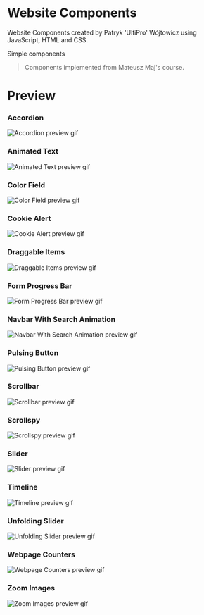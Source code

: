# Website Components
Website Components created by Patryk 'UltiPro' Wójtowicz using JavaScript, HTML and CSS.

Simple components

> Components implemented from Mateusz Maj's course.

# Preview

### Accordion

![Accordion preview gif](screenshots/Accordion.gif)

### Animated Text

![Animated Text preview gif](screenshots/Animated-Text.gif)

### Color Field

![Color Field preview gif](screenshots/Color-Field.gif)

### Cookie Alert

![Cookie Alert preview gif](screenshots/Cookie-Alert.gif)

### Draggable Items

![Draggable Items preview gif](screenshots/Draggable-Items.gif)

### Form Progress Bar

![Form Progress Bar preview gif](screenshots/Form-Progress-Bar.gif)

### Navbar With Search Animation

![Navbar With Search Animation preview gif](screenshots/Navbar-With-Search-Animation.gif)

### Pulsing Button

![Pulsing Button preview gif](screenshots/Pulsing-Button.gif)

### Scrollbar

![Scrollbar preview gif](screenshots/Scrollbar.gif)

### Scrollspy

![Scrollspy preview gif](screenshots/Scrollspy.gif)

### Slider

![Slider preview gif](screenshots/Slider.gif)

### Timeline

![Timeline preview gif](screenshots/Timeline.png)

### Unfolding Slider

![Unfolding Slider preview gif](screenshots/Unfolding-Slider.gif)

### Webpage Counters

![Webpage Counters preview gif](screenshots/Webpage-Counters.gif)

### Zoom Images

![Zoom Images preview gif](screenshots/Zoom-Images.gif)
